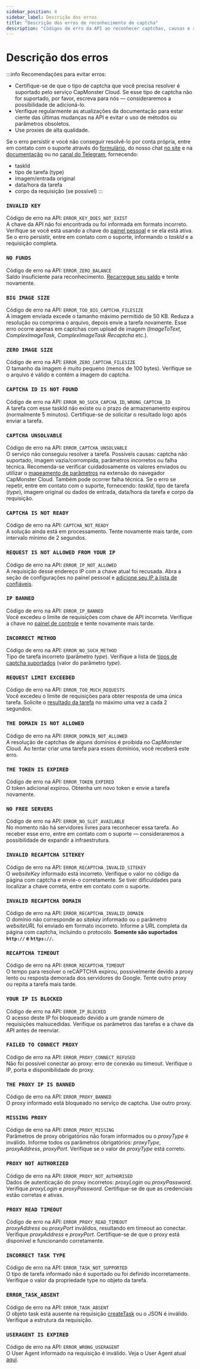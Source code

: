 ```yaml
---
sidebar_position: 4
sidebar_label: Descrição dos erros
title: "Descrição dos erros de reconhecimento de captcha"
description: "Códigos de erro da API ao reconhecer captchas, causas e recomendações para evitar erros ao integrar a API para solução e bypass de captchas no site do serviço Capmonster Cloud!"
---
```


# Descrição dos erros

:::info Recomendações para evitar erros:
- Certifique-se de que o tipo de captcha que você precisa resolver é suportado pelo serviço CapMonster Cloud. Se esse tipo de captcha não for suportado, por favor, escreva para nós — consideraremos a possibilidade de adicioná-lo.
- Verifique regularmente as atualizações da documentação para estar ciente das últimas mudanças na API e evitar o uso de métodos ou parâmetros obsoletos.
- Use proxies de alta qualidade.

Se o erro persistir e você não conseguir resolvê-lo por conta própria, entre em contato com o suporte através do [formulário](https://helpdesk.zennolab.com/conversation/new), do nosso chat [no site](https://capmonster.cloud/) e na [documentação](https://docs.capmonster.cloud/) ou no [canal do Telegram](https://t.me/capmonstercloud), fornecendo:

- taskId
- tipo de tarefa (type)
- imagem/entrada original
- data/hora da tarefa
- corpo da requisição (se possível)
:::


### `INVALID KEY`
Código de erro na API: `ERROR_KEY_DOES_NOT_EXIST` <br />
A chave da API não foi encontrada ou foi informada em formato incorreto. Verifique se você está usando a chave do [painel pessoal](https://dash.capmonster.cloud/) e se ela está ativa. Se o erro persistir, entre em contato com o suporte, informando o *taskId* e a requisição completa.

### `NO FUNDS`
Código de erro na API: `ERROR_ZERO_BALANCE` <br />
Saldo insuficiente para reconhecimento. [Recarregue seu saldo](https://capmonster.cloud/SelectPaymentType) e tente novamente.

### `BIG IMAGE SIZE`
Código de erro na API: `ERROR_TOO_BIG_CAPTCHA_FILESIZE` <br />
A imagem enviada excede o tamanho máximo permitido de 50 KB. Reduza a resolução ou comprima o arquivo, depois envie a tarefa novamente. Esse erro ocorre apenas em captchas com upload de imagem (*ImageToText, ComplexImageTask, ComplexImageTask Recaptcha* etc.).

### `ZERO IMAGE SIZE`
Código de erro na API: `ERROR_ZERO_CAPTCHA_FILESIZE` <br />
O tamanho da imagem é muito pequeno (menos de 100 bytes). Verifique se o arquivo é válido e contém a imagem do captcha.

### `CAPTCHA ID IS NOT FOUND`
Código de erro na API: `ERROR_NO_SUCH_CAPCHA_ID`, `WRONG_CAPTCHA_ID` <br />
A tarefa com esse taskId não existe ou o prazo de armazenamento expirou (normalmente 5 minutos). Certifique-se de solicitar o resultado logo após enviar a tarefa.

### `CAPTCHA UNSOLVABLE`
Código de erro na API: `ERROR_CAPTCHA_UNSOLVABLE` <br />
O serviço não conseguiu resolver a tarefa. Possíveis causas: captcha não suportado, imagem vazia/corrompida, parâmetros incorretos ou falha técnica. Recomenda-se verificar cuidadosamente os valores enviados ou utilizar o [mapeamento de parâmetros](https://docs.capmonster.cloud/pt-br/docs/extension/extension-main/#mapeamento-de-par%C3%A2metros-de-captcha) na extensão do navegador CapMonster Cloud. Também pode ocorrer falha técnica. Se o erro se repetir, entre em contato com o suporte, fornecendo: *taskId*, tipo de tarefa (*type*), imagem original ou dados de entrada, data/hora da tarefa e corpo da requisição.

### `CAPTCHA IS NOT READY`
Código de erro na API: `CAPTCHA_NOT_READY` <br />
A solução ainda está em processamento. Tente novamente mais tarde, com intervalo mínimo de 2 segundos.

### `REQUEST IS NOT ALLOWED FROM YOUR IP`
Código de erro na API: `ERROR_IP_NOT_ALLOWED` <br />
A requisição desse endereço IP com a chave atual foi recusada. Abra a seção de configurações no painel pessoal e [adicione seu IP à lista de confiáveis](https://dash.capmonster.cloud/Account/Settings).

### `IP BANNED`
Código de erro na API: `ERROR_IP_BANNED` <br />
Você excedeu o limite de requisições com chave de API incorreta. Verifique a chave no [painel de controle](https://dash.capmonster.cloud/) e tente novamente mais tarde.

### `INCORRECT METHOD`
Código de erro na API: `ERROR_NO_SUCH_METHOD` <br />
Tipo de tarefa incorreto (parâmetro *type*). Verifique a lista de [tipos de captcha suportados](https://docs.capmonster.cloud/pt-br/docs/captchas/) (valor do parâmetro *type*).

### `REQUEST LIMIT EXCEEDED`
Código de erro na API: `ERROR_TOO_MUCH_REQUESTS` <br />
Você excedeu o limite de requisições para obter resposta de uma única tarefa. Solicite o [resultado da tarefa](./methods/get-task-result.md) no máximo uma vez a cada 2 segundos.

### `THE DOMAIN IS NOT ALLOWED`
Código de erro na API: `ERROR_DOMAIN_NOT_ALLOWED` <br />
A resolução de captchas de alguns domínios é proibida no CapMonster Cloud. Ao tentar criar uma tarefa para esses domínios, você receberá este erro.

### `THE TOKEN IS EXPIRED`
Código de erro na API: `ERROR_TOKEN_EXPIRED` <br />
O token adicional expirou. Obtenha um novo token e envie a tarefa novamente.

### `NO FREE SERVERS`
Código de erro na API: `ERROR_NO_SLOT_AVAILABLE` <br />
No momento não há servidores livres para reconhecer essa tarefa. Ao receber esse erro, entre em contato com o suporte — consideraremos a possibilidade de expandir a infraestrutura.

### `INVALID RECAPTCHA SITEKEY`
Código de erro na API: `ERROR_RECAPTCHA_INVALID_SITEKEY` <br />
O *websiteKey* informado está incorreto. Verifique o valor no código da página com captcha e envie-o corretamente. Se tiver dificuldades para localizar a chave correta, entre em contato com o suporte.

### `INVALID RECAPTCHA DOMAIN`
Código de erro na API: `ERROR_RECAPTCHA_INVALID_DOMAIN` <br />
O domínio não corresponde ao *sitekey* informado ou o parâmetro *websiteURL* foi enviado em formato incorreto. Informe a URL completa da página com captcha, incluindo o protocolo. **Somente são suportados `http://` e `https://`.**

### `RECAPTCHA TIMEOUT`
Código de erro na API: `ERROR_RECAPTCHA_TIMEOUT` <br />
O tempo para resolver o reCAPTCHA expirou, possivelmente devido a proxy lento ou resposta demorada dos servidores do Google. Tente outro proxy ou repita a tarefa mais tarde.

### `YOUR IP IS BLOCKED`
Código de erro na API: `ERROR_IP_BLOCKED` <br />
O acesso deste IP foi bloqueado devido a um grande número de requisições malsucedidas. Verifique os parâmetros das tarefas e a chave da API antes de reenviar.

### `FAILED TO CONNECT PROXY`
Código de erro na API: `ERROR_PROXY_CONNECT_REFUSED` <br />
Não foi possível conectar ao proxy: erro de conexão ou timeout. Verifique o IP, porta e disponibilidade do proxy.

### `THE PROXY IP IS BANNED`
Código de erro na API: `ERROR_PROXY_BANNED` <br />
O proxy informado está bloqueado no serviço de captcha. Use outro proxy.

### `MISSING PROXY`
Código de erro na API: `ERROR_PROXY_MISSING`<br />
Parâmetros de proxy obrigatórios não foram informados ou o *proxyType* é inválido. Informe todos os parâmetros obrigatórios: *proxyType*, *proxyAddress*, *proxyPort*. Verifique se o valor de *proxyType* está correto.

### `PROXY NOT AUTHORIZED`
Código de erro na API: `ERROR_PROXY_NOT_AUTHORISED`<br />
Dados de autenticação do proxy incorretos: *proxyLogin* ou *proxyPassword*. Verifique *proxyLogin* e *proxyPassword*. Certifique-se de que as credenciais estão corretas e ativas.

### `PROXY READ TIMEOUT`
Código de erro na API: `ERROR_PROXY_READ_TIMEOUT`<br />
*proxyAddress* ou *proxyPort* inválidos, resultando em timeout ao conectar. Verifique *proxyAddress* e *proxyPort*. Certifique-se de que o proxy está disponível e funcionando corretamente.

### `INCORRECT TASK TYPE`
Código de erro na API: `ERROR_TASK_NOT_SUPPORTED` <br />
O tipo de tarefa informado não é suportado ou foi definido incorretamente. Verifique o valor da propriedade type no objeto da tarefa.

### `ERROR_TASK_ABSENT`
Código de erro na API: `ERROR_TASK_ABSENT` <br />
O objeto task está ausente na requisição [createTask](./methods/create-task.md) ou o JSON é inválido. Verifique a estrutura da requisição.

### `USERAGENT IS EXPIRED`
Código de erro na API: `ERROR_WRONG_USERAGENT`<br />
O User Agent informado na requisição é inválido. Veja o User Agent atual [aqui](https://capmonster.cloud/api/useragent/actual).
